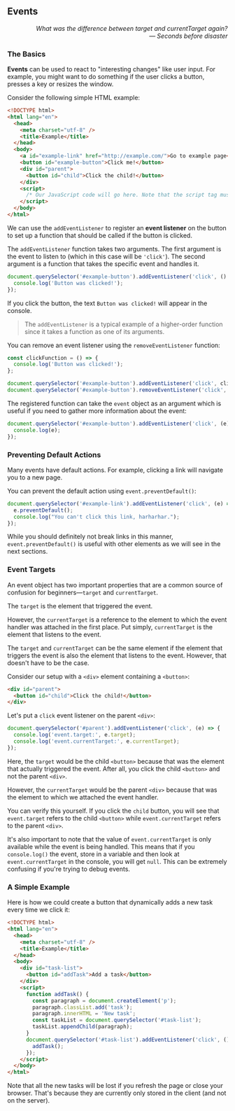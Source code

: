 ## Events

<div style="text-align: right"> <i> What was the difference between target and currentTarget again? <br> — Seconds before disaster </i> </div>

### The Basics

**Events** can be used to react to "interesting changes" like user input.
For example, you might want to do something if the user clicks a button, presses a key or resizes the window.

Consider the following simple HTML example:

```html
<!DOCTYPE html>
<html lang="en">
  <head>
    <meta charset="utf-8" />
    <title>Example</title>
  </head>
  <body>
    <a id="example-link" href="http://example.com/">Go to example page</a>
    <button id="example-button">Click me!</button>
    <div id="parent">
      <button id="child">Click the child!</button>
    </div>
    <script>
      /* Our JavaScript code will go here. Note that the script tag must be at the end of the body. */
    </script>
  </body>
</html>
```

We can use the `addEventListener` to register an **event listener** on the button to set up a function that should be called if the button is clicked.

The `addEventListener` function takes two arguments.
The first argument is the event to listen to (which in this case will be `'click'`).
The second argument is a function that takes the specific event and handles it.

```js
document.querySelector('#example-button').addEventListener('click', () => {
  console.log('Button was clicked!');
});
```

If you click the button, the text `Button was clicked!` will appear in the console.

> The `addEventListener` is a typical example of a higher-order function since it takes a function as one of its arguments.

You can remove an event listener using the `removeEventListener` function:

```js
const clickFunction = () => {
  console.log('Button was clicked!');
};

document.querySelector('#example-button').addEventListener('click', clickFunction);
document.querySelector('#example-button').removeEventListener('click', clickFunction);
```

The registered function can take the `event` object as an argument which is useful if you need to gather more information about the event:

```js
document.querySelector('#example-button').addEventListener('click', (e) => {
  console.log(e);
});
```

### Preventing Default Actions

Many events have default actions.
For example, clicking a link will navigate you to a new page.

You can prevent the default action using `event.preventDefault()`:

```js
document.querySelector('#example-link').addEventListener('click', (e) => {
  e.preventDefault();
  console.log("You can't click this link, harharhar.");
});
```

While you should definitely not break links in this manner, `event.preventDefault()` is useful with other elements as we will see in the next sections.

### Event Targets

An event object has two important properties that are a common source of confusion for beginners—`target` and `currentTarget`.

The `target` is the element that triggered the event.

However, the `currentTarget` is a reference to the element to
which the event handler was attached in the first place.
Put simply, `currentTarget` is the element that listens to the event.

The `target` and `currentTarget` can be the same element if the element that triggers the event is also the element that listens to the event.
However, that doesn't have to be the case.

Consider our setup with a `<div>` element containing a `<button>`:

```html
<div id="parent">
  <button id="child">Click the child!</button>
</div>
```

Let's put a `click` event listener on the parent `<div>`:

```js
document.querySelector('#parent').addEventListener('click', (e) => {
  console.log('event.target:', e.target);
  console.log('event.currentTarget:', e.currentTarget);
});
```

Here, the `target` would be the child `<button>` because that was the element that actually triggered the event.
After all, you click the child `<button>` and not the parent `<div>`.

However, the `currentTarget` would be the parent `<div>` because that was the element to which we attached the event handler.

You can verify this yourself.
If you click the `child` button, you will see that `event.target` refers to the child `<button>` while `event.currentTarget` refers to the parent `<div>`.

It's also important to note that the value of `event.currentTarget` is only available while the event is being handled.
This means that if you `console.log()` the event, store in a variable and then look at `event.currentTarget` in the console, you will get `null`.
This can be extremely confusing if you're trying to debug events.

### A Simple Example

Here is how we could create a button that dynamically adds a new task every time we click it:

```html
<!DOCTYPE html>
<html lang="en">
  <head>
    <meta charset="utf-8" />
    <title>Example</title>
  </head>
  <body>
    <div id="task-list">
      <button id="addTask">Add a task</button>
    </div>
    <script>
      function addTask() {
        const paragraph = document.createElement('p');
        paragraph.classList.add('task');
        paragraph.innerHTML = 'New task';
        const taskList = document.querySelector('#task-list');
        taskList.appendChild(paragraph);
      }
      document.querySelector('#task-list').addEventListener('click', () => {
        addTask();
      });
    </script>
  </body>
</html>
```

Note that all the new tasks will be lost if you refresh the page or close your browser.
That's because they are currently only stored in the client (and not on the server).
